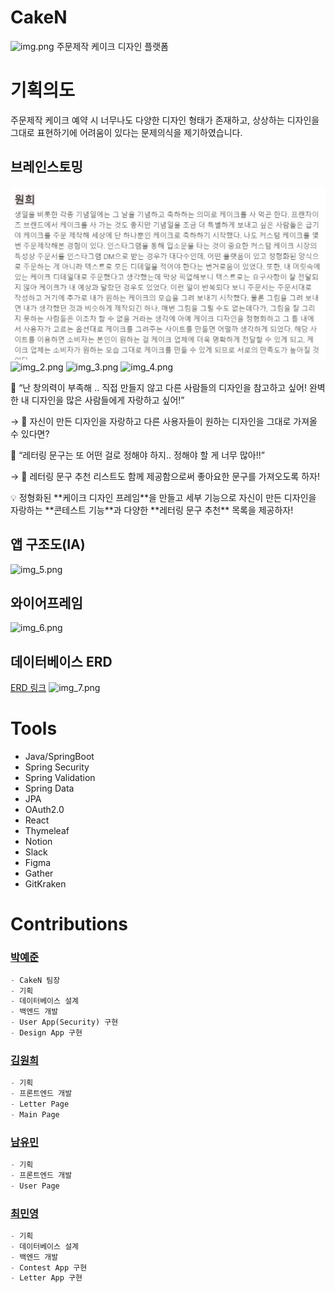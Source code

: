 # CakeN
![img.png](img.png)
주문제작 케이크 디자인 플랫폼

# 기획의도

주문제작 케이크 예약 시 너무나도 다양한 디자인 형태가 존재하고, 상상하는 디자인을 그대로 표현하기에 어려움이 있다는 문제의식을 제기하였습니다.

## 브레인스토밍

![backend/img_1.png](backend/img_1.png)
![img_2.png](img_2.png)
![img_3.png](img_3.png)
![img_4.png](img_4.png)

👥 “난 창의력이 부족해 .. 직접 만들지 않고 다른 사람들의 디자인을 참고하고 싶어! 완벽한 내 디자인을 많은 사람들에게 자랑하고 싶어!”

→ 💭 자신이 만든 디자인을 자랑하고 다른 사용자들이 원하는 디자인을 그대로 가져올 수 있다면?

👥 “레터링 문구는 또 어떤 걸로 정해야 하지.. 정해야 할 게 너무 많아!!”

→ 💭 레터링 문구 추천 리스트도 함께 제공함으로써 좋아요한 문구를 가져오도록 하자!


<aside>
💡 정형화된 **케이크 디자인 프레임**을 만들고 세부 기능으로 자신이 만든 디자인을 자랑하는 **콘테스트 기능**과 다양한 **레터링 문구 추천** 목록을 제공하자!

</aside>

## 앱 구조도(IA)
![img_5.png](img_5.png)

## 와이어프레임
![img_6.png](img_6.png)

## 데이터베이스 ERD
[ERD 링크](https://www.erdcloud.com/d/GxgKY5jcHiAKEBohh)
![img_7.png](img_7.png)

# Tools

- Java/SpringBoot
- Spring Security
- Spring Validation
- Spring Data
- JPA
- OAuth2.0
- React
- Thymeleaf
- Notion
- Slack
- Figma
- Gather
- GitKraken

# ****Contributions****

### [박예준](https://github.com/jun02160)

```python
- CakeN 팀장
- 기획
- 데이터베이스 설계
- 백엔드 개발
- User App(Security) 구현
- Design App 구현
```

### [김원희](https://github.com/wonandonly)

```python
- 기획
- 프론트엔드 개발
- Letter Page
- Main Page
```

### [남유민](https://github.com/noom216)

```python
- 기획
- 프론트엔드 개발
- User Page
```

### [최민영](https://github.com/min02choi)

```python
- 기획
- 데이터베이스 설계
- 백엔드 개발
- Contest App 구현
- Letter App 구현
```
